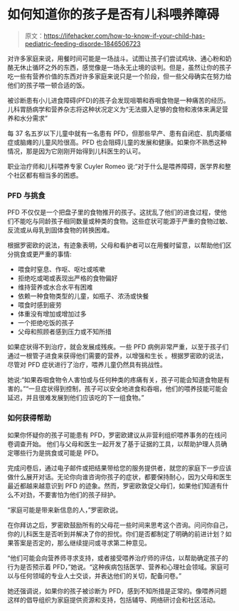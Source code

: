 # 如何知道你的孩子是否有儿科喂养障碍

> 原文：<https://lifehacker.com/how-to-know-if-your-child-has-pediatric-feeding-disorde-1846506723>

对许多家庭来说，用餐时间可能是一场战斗。试图让孩子们尝试鸡块、通心粉和奶酪无休止循环之外的东西，感觉像是一场永无止境的谈判。但是，虽然让你的孩子吃一些有营养价值的东西对许多家庭来说只是一个阶段，但一些父母确实在努力给他们的孩子喂一顿合适的饭。



被诊断患有小儿进食障碍(PFD)的孩子会发现咀嚼和吞咽食物是一种痛苦的经历。儿科胃肠病学和营养杂志将这种状况定义为“无法摄入足够的食物和液体来满足营养和水分需求”

每 37 名五岁以下儿童中就有一名患有 PFD，但那些早产、患有自闭症、肌肉萎缩症或脑瘫的儿童风险很高。PFD 也会阻碍儿童的发展和健康。如果你不熟悉这种情况，那是因为它刚刚开始得到儿科医生的认可。

职业治疗师和儿科喂养专家 Cuyler Romeo 说:“对于什么是喂养障碍，医学界和整个社区都有相当多的困惑。

### PFD 与挑食

PFD 不仅仅是一个把盘子里的食物推开的孩子。这扰乱了他们的进食过程，使他们不能吃与同龄孩子相同数量或种类的食物。这些症状可能源于严重的食物过敏、反流或从母乳到固体食物的转换困难。

根据罗密欧的说法，有迹象表明，父母和看护者可以在用餐时留意，以帮助他们区分挑食或更严重的事情:

*   喂食时窒息、作呕、呕吐或咳嗽
*   拒绝吃或喝或表现出严格的食物偏好
*   维持营养或水合水平有困难
*   依赖一种食物类型的儿童，如瓶子、浓汤或快餐
*   喂食时感到疲劳
*   体重没有增加或增加过多
*   一个拒绝吃饭的孩子
*   父母和照顾者感到压力或不知所措

如果症状得不到治疗，就会发展成残疾。一些 PFD 病例非常严重，以至于孩子们通过一根管子进食来获得他们需要的营养，以增强和生长 。根据罗密欧的说法，尽管对 PFD 症状进行了治疗，喂养儿童仍然具有挑战性。

她说:“如果吞咽食物令人害怕或与任何种类的疼痛有关，孩子可能会知道食物是有害的。”“一旦症状得到控制，孩子可以安全地进食和吞咽，他们的喂养技能可能会延迟，并且很难发展到他们应该吃的下一组食物。”

### 如何获得帮助

如果你怀疑你的孩子可能患有 PFD，罗密欧建议从非营利组织喂养事务的在线问卷调查开始。 他们与父母和医生一起开发了基于证据的工具，以帮助护理人员确定哪些行为是挑食或可能是 PFD。

完成问卷后，通过电子邮件或把结果带给您的服务提供者，就您的家庭下一步应该做什么展开对话。无论你向谁咨询你孩子的症状，都要保持耐心，因为父母和医生最近都越来越意识到 PFD 的迹象。然而，罗密欧敦促父母们，如果他们知道有什么不对劲，不要害怕为他们的孩子辩护。

“家庭可能是带来新信息的人，”罗密欧说。

在你拜访之后，罗密欧鼓励所有的父母花一些时间来思考这个咨询。问问你自己，你的儿科医生是否听到并解决了你的担忧。你们是否都制定了明确的前进计划？如果答案是否定的，那么继续提问或寻求第二种意见。

“他们可能会向营养师寻求支持，或者接受喂养治疗师的评估，以帮助确定孩子的行为是否预示着 PFD，”她说。“这种疾病包括医学、营养和心理社会领域。家庭可以与任何领域的专业人士交谈，并表达他们的关切，配备问卷。”

她还强调说，如果你的孩子被诊断为 PFD，感到不知所措是正常的。像喂养问题这样的倡导组织为家庭提供资源和支持，包括辅导、网络研讨会和社区活动。